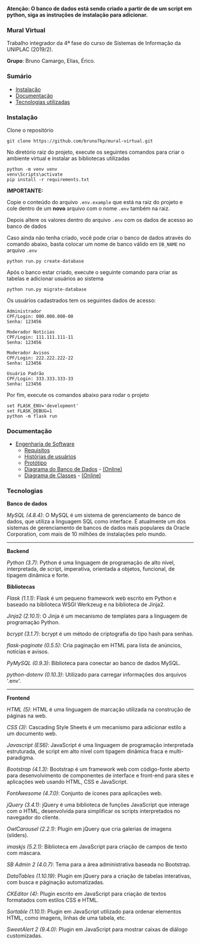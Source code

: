 **Atenção: O banco de dados está sendo criado a partir de de um script em python, siga as instruções de instalação para adicionar.**

### Mural Virtual

Trabalho integrador da 4ª fase do curso de Sistemas de Informação da UNIPLAC (2019/2).

**Grupo**: Bruno Camargo, Elias, Érico. 

### Sumário

- [Instalação](#instalação)
- [Documentação](#documentação)
- [Tecnologias utilizadas](#tecnologias)

### Instalação

Clone o repositório

```
git clone https://github.com/bruno7kp/mural-virtual.git
```

No diretório raiz do projeto, execute os seguintes comandos para criar o ambiente virtual e instalar as bibliotecas utilizadas

```
python -m venv venv
venv\Scripts\activate
pip install -r requirements.txt
```

**IMPORTANTE:**

Copie o conteúdo do arquivo ```.env.example``` que está na raiz do projeto e cole dentro de um **novo** arquivo com o nome ```.env``` também na raiz.

Depois altere os valores dentro do arquivo ```.env``` com os dados de acesso ao banco de dados

Caso ainda não tenha criado, você pode criar o banco de dados através do comando abaixo, basta colocar um nome de banco válido em ```DB_NAME``` no arquivo ```.env```

```
python run.py create-database
```

Após o banco estar criado, execute o seguinte comando para criar as tabelas e adicionar usuários ao sistema

```
python run.py migrate-database
```

Os usuários cadastrados tem os seguintes dados de acesso:
```
Administrador
CPF/Login: 000.000.000-00
Senha: 123456
```
```
Moderador Notícias
CPF/Login: 111.111.111-11
Senha: 123456
```
```
Moderador Avisos
CPF/Login: 222.222.222-22
Senha: 123456
```
```
Usuário Padrão
CPF/Login: 333.333.333-33
Senha: 123456
```

Por fim, execute os comandos abaixo para rodar o projeto

```
set FLASK_ENV='development'
set FLASK_DEBUG=1
python -m flask run
```

### Documentação

- [Engenharia de Software](engenharia)
    - [Requisitos](engenharia/Requisitos.md)
    - [Histórias de usuários](engenharia/Histórias%20de%20usuário.md)
    - [Protótipo](https://xd.adobe.com/view/f1172239-6a23-42ff-67a1-1df87d96ea71-8726/)
    - [Diagrama do Banco de Dados](engenharia/Diagrama%20de%20banco%20de%20dados.png) - [(Online)](https://dbdiagram.io/d/5d8befd4ff5115114db4a296)
    - [Diagrama de Classes](engenharia/Diagrama%20de%20classes.pdf) - [(Online)](https://www.draw.io/#HBruno7kp%2Fmural-virtual%2Fmaster%2Fengenharia%2FDiagram%20de%20classes.drawio)

    
    
### Tecnologias

**Banco de dados**

*MySQL (4.8.4)*: O MySQL é um sistema de gerenciamento de banco de dados, que utiliza a linguagem SQL como interface. É atualmente um dos sistemas de gerenciamento de bancos de dados mais populares da Oracle Corporation, com mais de 10 milhões de instalações pelo mundo.

---

**Backend**

*Python (3.7)*: Python é uma linguagem de programação de alto nível, interpretada, de script, imperativa, orientada a objetos, funcional, de tipagem dinâmica e forte.

**Bibliotecas**

*Flask (1.1.1)*: Flask é um pequeno framework web escrito em Python e baseado na biblioteca WSGI Werkzeug e na biblioteca de Jinja2.

*Jinja2 (2.10.1)*: O Jinja é um mecanismo de templates para a linguagem de programação Python.

*bcrypt (3.1.7)*: bcrypt é um método de criptografia do tipo hash para senhas.

*flask-paginate (0.5.5)*: Cria paginação em HTML para lista de anúncios, notícias e avisos.

*PyMySQL (0.9.3)*: Biblioteca para conectar ao banco de dados MySQL.

*python-dotenv (0.10.3)*: Utilizado para carregar informações dos arquivos '.env'.

---

**Frontend**

*HTML (5)*: HTML é uma linguagem de marcação utilizada na construção de páginas na web.

*CSS (3)*: Cascading Style Sheets é um mecanismo para adicionar estilo a um documento web.

*Javascript (ES6)*: JavaScript é uma linguagem de programação interpretada estruturada, de script em alto nível com tipagem dinâmica fraca e multi-paradigma.

*Bootstrap (4.1.3)*: Bootstrap é um framework web com código-fonte aberto para desenvolvimento de componentes de interface e front-end para sites e aplicações web usando HTML, CSS e JavaScript.

*FontAwesome (4.7.0)*: Conjunto de ícones para aplicações web.

*jQuery (3.4.1)*: jQuery é uma biblioteca de funções JavaScript que interage com o HTML, desenvolvida para simplificar os scripts interpretados no navegador do cliente.

*OwlCarousel (2.2.1)*: Plugin em jQuery que cria galerias de imagens (sliders).

*imaskjs (5.2.1)*: Biblioteca em JavaScript para criação de campos de texto com máscara.

*SB Admin 2 (4.0.7)*: Tema para a área administrativa baseada no Bootstrap.

*DataTables (1.10.19)*: Plugin em jQuery para a criação de tabelas interativas, com busca e páginação automatizadas.

*CKEditor (4)*: Plugin escrito em JavaScript para criação de textos formatados com estilos CSS e HTML.

*Sortable (1.10.1)*: Plugin em JavaScript utilizado para ordenar elementos HTML, como imagens, linhas de uma tabela, etc.

*SweetAlert 2 (9.4.0)*: Plugin em JavaScript para mostrar caixas de diálogo customizadas.
